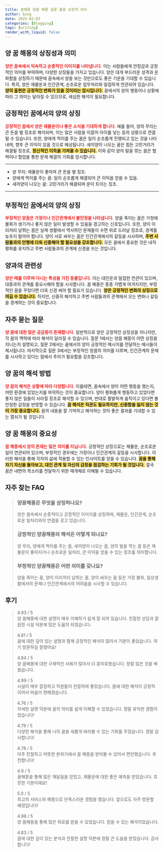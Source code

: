 ```yaml
---
title: 꿈해몽 양꿈 해몽 길몽 흉몽 상징적 의미
author: bing
date: 2025-02-03
categories: [Blogging]
tags: [writing]
render_with_liquid: false
---
```



<h2 id='양꿈해몽의상징성'>양 꿈 해몽의 상징성과 의미</h2>

<p><b><span style="color: #ee2323;">양은 꿈속에서 익숙하고 순종적인 이미지를 나타냅니다.</span></b> 이는 사람들에게 안정감과 긍정적인 의미를 부여하며, 다양한 상징들을 가지고 있습니다. 양은 대개 부드러운 성격과 온화함을 상징하기 때문에 꿈속에서 양을 보는 것만으로도 좋은 기운을 기대할 수 있습니다. 특히, 양은 재물운과 인간관계, 순조로운 업무처리와 밀접하게 연관되어 있습니다. <b><span style="background-color: #ffe066;">양의 출현은 긍정적인 변화가 있을 것이라는 암시입니다.</span></b> 꿈에서의 양의 행동이나 상황에 따라 그 의미는 달라질 수 있으므로, 세심한 해석이 필요합니다.</p>

<h2 id='긍정적인꿈양의상징'>긍정적인 꿈에서의 양의 상징</h2>

<p><b><span style="color: #ee2323;">긍정적인 꿈에서 양은 재물운이나 좋은 소식을 기대하게 합니다.</span></b> 예를 들어, 양의 무리는 큰 돈을 벌 징조로 해석되며, 이는 많은 사람을 이끌어 아이를 낳는 등의 상황으로 연결될 수 있습니다. 또한, 양에게 먹이를 주는 꿈은 일이 순조롭게 진행되고 있는 것을 나타내며, 향후 큰 이익이 있을 것으로 예상됩니다. 새끼양이 나오는 꿈은 힘든 고민거리가 해결될 징조로, <b><span style="background-color: #ffe066;">정신적인 이득을 가져올 수 있습니다.</span></b> 이와 같이 양의 털을 깎는 꿈은 협력이나 협업을 통한 문제 해결의 기회를 암시합니다.</p>

<hr />

<ul>
    <li>양 무리: 재물운이 좋아져 큰 돈을 벌 징조.</li>
    <li>양에게 먹이를 주는 꿈: 일이 순조롭게 해결되어 큰 이익을 얻을 수 있음.</li>
    <li>새끼양이 나오는 꿈: 고민거리가 해결되며 운이 트이는 징조.</li>
</ul>

<hr />

<h2 id='부정적인꿈양의상징'>부정적인 꿈에서의 양의 상징</h2>

<p><b><span style="color: #ee2323;">부정적인 양꿈은 가정이나 인간관계에서 불안정을 나타냅니다.</span></b> 양을 죽이는 꿈은 가정에 불화가 생기거나 좋지 않은 일이 발생할 수 있음을 경고하는 신호입니다. 또한, 양이 이리저리 날뛰는 꿈은 실제 생활에서 역사하던 문제들이 수면 위로 드러날 징조로, 경계를 늦추지 말아야 합니다. 양이 서로 싸우는 꿈은 인간관계에서의 갈등을 시사하며, <b><span style="background-color: #ffe066;">주변 사람들과의 언행에 더욱 신중해야 할 필요성을 강조합니다.</span></b> 모든 꿈에서 중요한 것은 내적 평화를 유지하고 주변 사람들과의 관계에 신경을 쓰는 것입니다.</p>

<h2 id='양과의관계'>양과의 관련성</h2>

<p><b><span style="color: #ee2323;">양은 떼를 이루며 다니는 특성을 가진 동물입니다.</span></b> 이는 대인운과 밀접한 연관이 있으며, 대중과의 관계를 중요시해야 함을 시사합니다. 꿈 해몽은 종종 가볍게 여겨지지만, 부정적인 꿈을 꾸었다면 더욱 신경 써야 할 필요가 있습니다. <b><span style="background-color: #ffe066;">양은 긍정적인 변화의 상징으로 여길 수 있습니다.</span></b> 하지만, 신중히 해석하고 주변 사람들과의 관계에서 오는 변화나 갈등을 경계하는 것이 중요합니다.</p>

<h2 id='자주 묻는 질문'>자주 묻는 질문</h2>

<p><b><span style="color: #ee2323;">양 꿈에 대한 많은 궁금증이 존재합니다.</span></b> 일반적으로 양은 긍정적인 상징성을 지니지만, 각 꿈의 맥락에 따라 해석이 달라질 수 있습니다. 질문 1에서는 양꿈 해몽이 어떤 상징을 지니는지 설명되고, 질문 2에서는 꿈에서의 양이 긍정적인 메시지를 전달하는 예시들이 제시됩니다. 마지막으로 질문 3에서는 부정적인 양꿈의 의미를 다루며, 인간관계의 문제를 시사하고 있다는 점에서 주의가 필요함을 강조합니다.</p>

<h2 id='양꿈의해석'>양 꿈의 해석 방법</h2>

<p><b><span style="color: #ee2323;">양 꿈의 해석은 상황에 따라 다양합니다.</span></b> 이를테면, 꿈속에서 양이 어떤 행동을 했는지, 어떤 환경에 있었는지를 파악하는 것이 중요합니다. 양이 평화롭게 행동하고 있었다면 좋지 않은 일들이 사라질 징조로 해석할 수 있으며, 반대로 활발하게 움직이고 있다면 불안정한 감정을 반영할 수 있습니다. <b><span style="background-color: #ffe066;">꿈 해석은 직관도 필요하지만, 신중함을 잃지 않는 것이 가장 중요합니다.</span></b> 꿈의 내용을 잘 기억하고 해석하는 것이 좋은 결과를 기대할 수 있는 열쇠가 될 것입니다.</p>

<h2 id='결론'>양 꿈 해몽의 중요성</h2>

<p><b><span style="color: #ee2323;">꿈 해몽에서 양의 존재는 많은 의미를 지닙니다.</span></b> 긍정적인 상징으로는 재물운, 순조로운 일이 연관되어 있으며, 부정적인 경우에는 가정이나 인간관계의 갈등을 시사합니다. 이러한 해석을 통해 각자의 삶에 적용할 수 있는 인사이트를 얻을 수 있습니다. <b><span style="background-color: #ffe066;">꿈을 통해 자기 자신을 돌아보고, 대인 관계 및 자신의 감정을 점검하는 기회가 될 것입니다.</span></b> 결국 꿈은 내면의 목소리를 전달하기 위한 매개체로 이해될 수 있습니다.</p>


<h2 id='자주_찾는_FAQ'>자주 찾는 FAQ</h2>
<div itemscope="" itemtype="https://schema.org/FAQPage"> 
<blockquote> 
<div itemscope="" itemprop="mainEntity" itemtype="https://schema.org/Question"> 
<h3 itemprop="name">양꿈해몽은 무엇을 상징하나요?</h3> 
<div itemscope="" itemprop="acceptedAnswer" itemtype="https://schema.org/Answer"> 
<span itemprop="text"> 
<p>양은 꿈속에서 순종적이고 긍정적인 이미지를 상징하며, 재물운, 인간관계, 순조로운 일처리와의 연결을 갖고 있습니다.</p> 
</span> 
</div> 
</div> 
<div itemscope="" itemprop="mainEntity" itemtype="https://schema.org/Question"> 
<h3 itemprop="name">긍정적인 양꿈해몽의 해석은 어떻게 되나요?</h3> 
<div itemscope="" itemprop="acceptedAnswer" itemtype="https://schema.org/Answer"> 
<span itemprop="text"> 
<p>양 무리, 양에게 먹이를 주는 꿈, 새끼양이 나오는 꿈, 양의 털을 깍는 꿈 등은 재물운이 좋아지거나 순조로운 일처리, 큰 이익을 얻을 수 있는 징조를 의미합니다.</p> 
</span> 
</div> 
</div> 
<div itemscope="" itemprop="mainEntity" itemtype="https://schema.org/Question"> 
<h3 itemprop="name">부정적인 양꿈해몽은 어떤 의미를 갖나요?</h3> 
<div itemscope="" itemprop="acceptedAnswer" itemtype="https://schema.org/Answer"> 
<span itemprop="text"> 
<p>양을 죽이는 꿈, 양이 이리저리 날뛰는 꿈, 양이 싸우는 꿈 등은 가정 불화, 일상생활에서의 문제나 인간관계에서의 어려움을 시사할 수 있습니다.</p> 
</span> 
</div> 
</div> 
</blockquote> 
</div>
<h2 id='후기'>후기</h2>
<div itemscope itemtype="https://schema.org/Product">
  <blockquote>
  <div itemprop="review" itemscope itemtype="https://schema.org/Review">
      <div itemprop="reviewRating" itemscope itemtype="https://schema.org/Rating"> <span itemprop="ratingValue">4.93</span> / <span itemprop="bestRating">5</span> </div>
      <span itemprop="reviewBody">양 꿈해몽에 대한 설명이 매우 이해하기 쉽게 잘 되어 있습니다. 친절한 상담과 깔끔한 시설 덕분에 많은 도움이 되었습니다.</span>
  </div>
  <br>
  <div itemprop="review" itemscope itemtype="https://schema.org/Review">
      <div itemprop="reviewRating" itemscope itemtype="https://schema.org/Rating"> <span itemprop="ratingValue">4.81</span> / <span itemprop="bestRating">5</span> </div>
      <span itemprop="reviewBody">꿈에 대한 깊이 있는 설명과 함께 긍정적인 해석이 많아서 기분이 좋았습니다. 여기 방문하길 잘했어요!</span>
  </div>
  <br>
  <div itemprop="review" itemscope itemtype="https://schema.org/Review">
      <div itemprop="reviewRating" itemscope itemtype="https://schema.org/Rating"> <span itemprop="ratingValue">4.84</span> / <span itemprop="bestRating">5</span> </div>
      <span itemprop="reviewBody">양 꿈해몽에 대한 구체적인 사례가 많아서 더 흥미로웠습니다. 정말 많은 것을 배웠습니다.</span>
  </div>
  <br>
  <div itemprop="review" itemscope itemtype="https://schema.org/Review">
      <div itemprop="reviewRating" itemscope itemtype="https://schema.org/Rating"> <span itemprop="ratingValue">4.99</span> / <span itemprop="bestRating">5</span> </div>
      <span itemprop="reviewBody">시설이 매우 깔끔하고 직원들이 친절하여 좋았습니다. 꿈에 대한 해석이 긍정적이어서 마음이 편해졌습니다.</span>
  </div>
  <br>
  <div itemprop="review" itemscope itemtype="https://schema.org/Review">
      <div itemprop="reviewRating" itemscope itemtype="https://schema.org/Rating"> <span itemprop="ratingValue">4.76</span> / <span itemprop="bestRating">5</span> </div>
      <span itemprop="reviewBody">자세한 설명 덕분에 꿈의 의미를 쉽게 이해할 수 있었습니다. 정말 유익한 경험이었습니다!</span>
  </div>
  <br>
  <div itemprop="review" itemscope itemtype="https://schema.org/Review">
      <div itemprop="reviewRating" itemscope itemtype="https://schema.org/Rating"> <span itemprop="ratingValue">4.79</span> / <span itemprop="bestRating">5</span> </div>
      <span itemprop="reviewBody">다양한 해석을 통해 나의 꿈을 새롭게 바라볼 수 있는 기회를 주었습니다. 정말 감사합니다!</span>
  </div>
  <br>
  <div itemprop="review" itemscope itemtype="https://schema.org/Review">
      <div itemprop="reviewRating" itemscope itemtype="https://schema.org/Rating"> <span itemprop="ratingValue">4.78</span> / <span itemprop="bestRating">5</span> </div>
      <span itemprop="reviewBody">아주 친절하고 따뜻한 분위기에서 꿈 해몽을 받아볼 수 있어서 편안했습니다. 추천합니다!</span>
  </div>
  <br>
  <div itemprop="review" itemscope itemtype="https://schema.org/Review">
      <div itemprop="reviewRating" itemscope itemtype="https://schema.org/Rating"> <span itemprop="ratingValue">4.9</span> / <span itemprop="bestRating">5</span> </div>
      <span itemprop="reviewBody">꿈해몽을 통해 많은 깨달음을 얻었고, 재물운에 대한 좋은 예측을 받았습니다. 흐뭇한 기분이에요!</span>
  </div>
  <br>
  <div itemprop="review" itemscope itemtype="https://schema.org/Review">
      <div itemprop="reviewRating" itemscope itemtype="https://schema.org/Rating"> <span itemprop="ratingValue">5.0</span> / <span itemprop="bestRating">5</span> </div>
      <span itemprop="reviewBody">최고의 서비스와 해몽으로 만족스러운 경험을 했습니다. 앞으로도 자주 방문할 예정입니다!</span>
  </div>
  <br>
  <div itemprop="review" itemscope itemtype="https://schema.org/Review">
      <div itemprop="reviewRating" itemscope itemtype="https://schema.org/Rating"> <span itemprop="ratingValue">4.98</span> / <span itemprop="bestRating">5</span> </div>
      <span itemprop="reviewBody">양 꿈해몽을 통해 많은 위로를 받을 수 있었습니다. 믿을 수 있는 해석이었습니다.</span>
  </div>
  <br>
  <div itemprop="review" itemscope itemtype="https://schema.org/Review">
      <div itemprop="reviewRating" itemscope itemtype="https://schema.org/Rating"> <span itemprop="ratingValue">4.83</span> / <span itemprop="bestRating">5</span> </div>
      <span itemprop="reviewBody">꿈에 대한 깊이 있는 분석과 친절한 설명 덕분에 정말 큰 도움을 받았습니다. 감사합니다!</span>
  </div>
  </blockquote>
</div>
